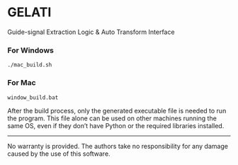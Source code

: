 # GELATI
Guide-signal Extraction Logic &amp; Auto Transform Interface

### For Windows
```
./mac_build.sh
```

### For Mac
```
window_build.bat
```

After the build process, only the generated executable file is needed to run the program.
This file alone can be used on other machines running the same OS, even if they don’t have Python or the required libraries installed.

---

No warranty is provided. The authors take no responsibility for any damage caused by the use of this software.

